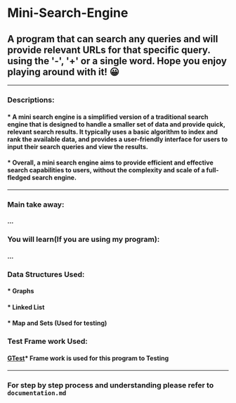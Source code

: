# Mini-Search-Engine

## A program that can search any queries and will provide relevant URLs for that specific query. using the '-', '+' or a single word. Hope you enjoy playing around with it! 😀

---

### Descriptions:

#### \* A mini search engine is a simplified version of a traditional search engine that is designed to handle a smaller set of data and provide quick, relevant search results. It typically uses a basic algorithm to index and rank the available data, and provides a user-friendly interface for users to input their search queries and view the results.

#### \* Overall, a mini search engine aims to provide efficient and effective search capabilities to users, without the complexity and scale of a full-fledged search engine.

---

### Main take away:

#### ...

### You will learn(If you are using my program):

#### ...

### Data Structures Used:

#### \* Graphs

#### \* Linked List

#### \* Map and Sets (Used for testing)

### Test Frame work Used:

#### [GTest](https://github.com/google/googletest)\* Frame work is used for this program to Testing
---

### For step by step process and understanding please refer to ```documentation.md```